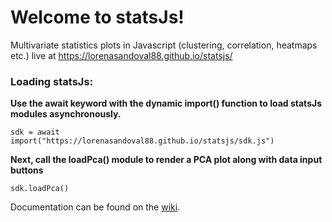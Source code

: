 # Welcome to statsJs!

Multivariate statistics plots in Javascript (clustering, correlation, heatmaps etc.) 
live at https://lorenasandoval88.github.io/statsjs/


### Loading statsJs: 

**Use the await keyword with the dynamic import() function to load statsJs modules asynchronously.**

`sdk = await import("https://lorenasandoval88.github.io/statsjs/sdk.js")`

**Next, call the loadPca() module to render a PCA plot along with data input buttons**

`sdk.loadPca()`

Documentation can be found on the [wiki](https://github.com/episphere/statsJs/wiki).
